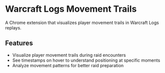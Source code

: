 # Warcraft Logs Movement Trails

A Chrome extension that visualizes player movement trails in Warcraft Logs replays.

## Features
- Visualize player movement trails during raid encounters
- See timestamps on hover to understand positioning at specific moments
- Analyze movement patterns for better raid preparation